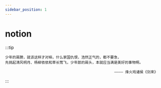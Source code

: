 ```yaml
---
sidebar_position: 1
---
```


# notion

:::tip

    少年的肩膀，就该这样才对嘛，什么家国仇恨，浩然正气的，都不要急，
    先挑起清风明月、杨柳依依和草长莺飞，少年郎的肩头，本就应当满是美好的事物啊。

                                                      ———— 烽火戏诸侯《剑来》

:::
